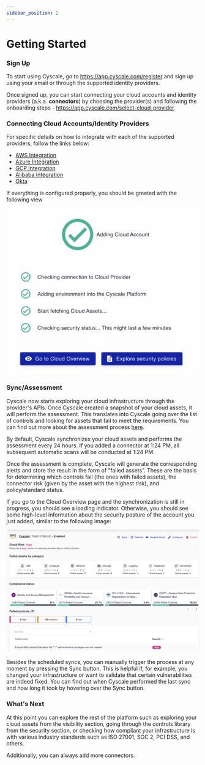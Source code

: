 ```yaml
---
sidebar_position: 2
---
```


# Getting Started

### Sign Up

To start using Cyscale, go to https://app.cyscale.com/register and sign up using your email or through the supported identity providers.

Once signed up, you can start connecting your cloud accounts and identity providers (a.k.a. **connectors**) by choosing the provider(s) and following the onboarding steps - https://app.cyscale.com/select-cloud-provider.

### Connecting Cloud Accounts/Identity Providers

For specific details on how to integrate with each of the supported providers, follow the links below:

- [AWS Integration](./connectors/aws.mdx)
- [Azure Integration](./connectors/azure.mdx)
- [GCP Integration](./connectors/gcp.mdx)
- [Alibaba Integration](./connectors/alibaba.mdx)
- [Okta](./connectors/okta.mdx)

If everything is configured properly, you should be greeted with the following view

![Successfully added a connector](/img/add-cloud-account-success.png)

### Sync/Assessment

Cyscale now starts exploring your cloud infrastructure through the provider's APIs. Once Cyscale created a snapshot of your cloud assets, it will perform the assessment. This translates into Cyscale going over the list of controls and looking for assets that fail to meet the requirements. You can find out more about the assessment process [here](./security/assessment.md).

By default, Cyscale synchronizes your cloud assets and performs the assessment every 24 hours. If you added a connector at 1:24 PM, all subsequent automatic scans will be conducted at 1:24 PM.

Once the assessment is complete, Cyscale will generate the corresponding alerts and store the result in the form of “failed assets”. These are the basis for determining which controls fail (the ones with failed assets), the connector risk (given by the asset with the highest risk), and policy/standard status.

If you go to the Cloud Overview page and the synchronization is still in progress, you should see a loading indicator. Otherwise, you should see some high-level information about the security posture of the account you just added, similar to the following image:

![Cloud Overview Page](/img/cloud-overview.png)

Besides the scheduled syncs, you can manually trigger the process at any moment by pressing the Sync button. This is helpful if, for example, you changed your infrastructure or want to validate that certain vulnerabilities are indeed fixed. You can find out when Cyscale performed the last sync and how long it took by hovering over the Sync button.

### What's Next

At this point you can explore the rest of the platform such as exploring your cloud assets from the visibility section, going through the controls library from the security section, or checking how compliant your infrastructure is with various industry standards such as ISO 27001, SOC 2, PCI DSS, and others.

Additionally, you can always add more connectors.
